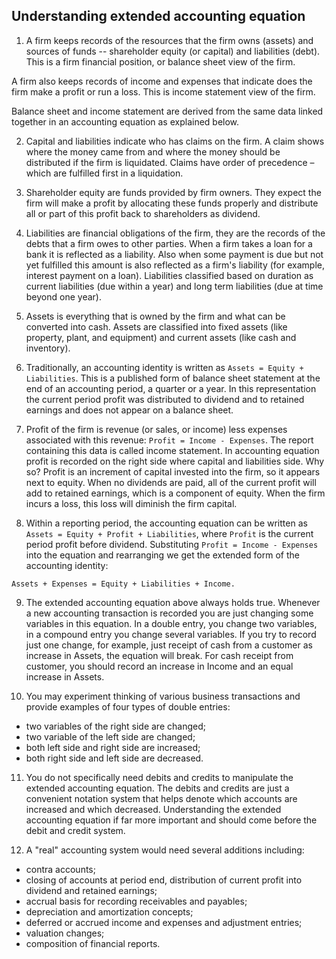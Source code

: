 ## Understanding extended accounting equation

1. A firm keeps records of the resources that the firm owns (assets) and sources of funds -- shareholder equity (or capital) and liabilities (debt). This is a firm financial position, or balance sheet view of the firm.

A firm also keeps records of income and expenses that indicate does the firm make a profit or run a loss. This is income statement view of the firm.

Balance sheet and income statement are derived from the same data linked together in an accounting equation as explained below.

2. Capital and liabilities indicate who has claims on the firm. A claim shows where the money came from and where the money should be distributed if the firm is liquidated. Claims have order of precedence – which are fulfilled first in a liquidation.

3. Shareholder equity are funds provided by firm owners. They expect the firm will make a profit by allocating these funds properly and distribute all or part of this profit back to shareholders as dividend.

4. Liabilities are financial obligations of the firm, they are the records of the debts that a firm owes to other parties. When a firm takes a loan for a bank it is reflected as a liability. Also when some payment is due but not yet fulfilled this amount is also reflected as a firm's liability (for example, interest payment on a loan). Liabilities classified based on duration as current liabilities (due within a year) and long term liabilities (due at time beyond one year).

5. Assets is everything that is owned by the firm and what can be converted into cash. Assets are classified into fixed assets (like property, plant, and equipment) and current assets (like cash and inventory).

6. Traditionally, an accounting identity is written as `Assets = Equity + Liabilities`. This is a published form of balance sheet statement at the end of an accounting period, a quarter or a year. In this representation the current period profit was distributed to dividend and to retained earnings and does not appear on a balance sheet.

7. Profit of the firm is revenue (or sales, or income) less expenses associated with this revenue: `Profit = Income - Expenses`. The report containing this data is called income statement.
   In accounting equation profit is recorded on the right side where capital and liabilities side. Why so? Profit is an increment of capital invested into the firm, so it appears next to equity. When no dividends are paid, all of the current profit will add to retained earnings, which is a component of equity. When the firm incurs a loss, this loss will diminish the firm capital.

8. Within a reporting period, the accounting equation can be written as `Assets = Equity + Profit + Liabilities`, where `Profit` is the current period profit before dividend.
   Substituting `Profit = Income - Expenses` into the equation and rearranging we get the extended form of the accounting identity:

```
Assets + Expenses = Equity + Liabilities + Income.
```

9. The extended accounting equation above always holds true. Whenever a new accounting transaction is recorded you are just changing some variables in this equation. In a double entry, you change two variables, in a compound entry you change several variables. If you try to record just one change, for example, just receipt of cash from a customer as increase in Assets, the equation will break. For cash receipt from customer, you should record an increase in Income and an equal increase in Assets.

10. You may experiment thinking of various business transactions and provide examples of four types of double entries:

- two variables of the right side are changed;
- two variable of the left side are changed;
- both left side and right side are increased;
- both right side and left side are decreased.

11. You do not specifically need debits and credits to manipulate the extended accounting equation. The debits and credits are just a convenient notation system that helps denote which accounts are increased and which decreased. Understanding the extended accounting equation if far more important and should come before the debit and credit system.

12. A "real" accounting system would need several additions including:

- contra accounts;
- closing of accounts at period end, distribution of current profit into dividend and retained earnings;
- accrual basis for recording receivables and payables;
- depreciation and amortization concepts;
- deferred or accrued income and expenses and adjustment entries;
- valuation changes;
- composition of financial reports.
